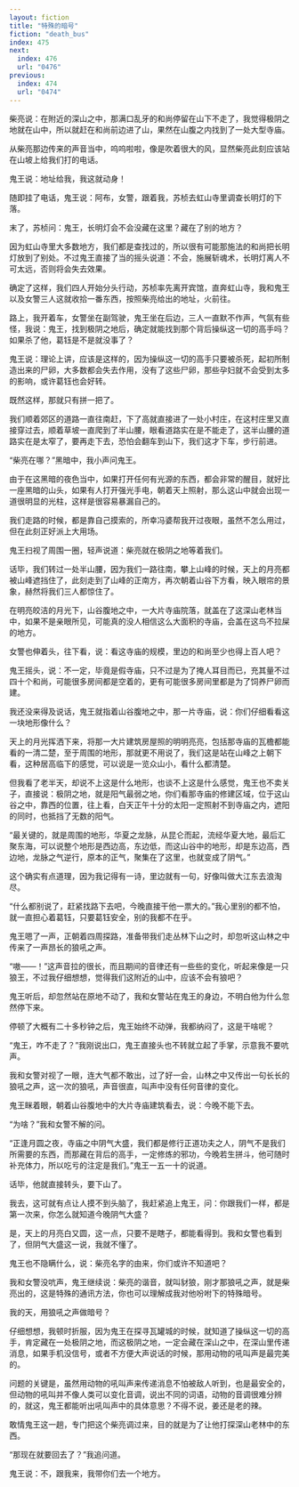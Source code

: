 ```yaml
---
layout: fiction
title: "特殊的暗号"
fiction: "death_bus"
index: 475
next:
  index: 476
  url: "0476"
previous:
  index: 474
  url: "0474"
---
```

柴亮说：在附近的深山之中，那满口乱牙的和尚停留在山下不走了，我觉得极阴之地就在山中，所以就赶在和尚前边进了山，果然在山腹之内找到了一处大型寺庙。

从柴亮那边传来的声音当中，呜呜啦啦，像是吹着很大的风，显然柴亮此刻应该站在山坡上给我们打的电话。

鬼王说：地址给我，我这就动身！

随即挂了电话，鬼王说：阿布，女警，跟着我，苏桢去虹山寺里调查长明灯的下落。

末了，苏桢问：鬼王，长明灯会不会没藏在这里？藏在了别的地方？

因为虹山寺里大多数地方，我们都是查找过的，所以很有可能那施法的和尚把长明灯放到了别处。不过鬼王直接了当的摇头说道：不会，施展斩魂术，长明灯离人不可太远，否则将会失去效果。

确定了这样，我们四人开始分头行动，苏桢率先离开宾馆，直奔虹山寺，我和鬼王以及女警三人这就收拾一番东西，按照柴亮给出的地址，火前往。

路上，我开着车，女警坐在副驾驶，鬼王坐在后边，三人一直默不作声，气氛有些怪，我说：鬼王，找到极阴之地后，确定就能找到那个背后操纵这一切的高手吗？如果杀了他，葛钰是不是就没事了？

鬼王说：理论上讲，应该是这样的，因为操纵这一切的高手只要被杀死，起初所制造出来的尸卵，大多数都会失去作用，没有了这些尸卵，那些孕妇就不会受到太多的影响，或许葛钰也会好转。

既然这样，那就只有拼一把了。

我们顺着郊区的道路一直往南赶，下了高就直接进了一处小村庄，在这村庄里又直接穿过去，顺着草坡一直爬到了半山腰，眼看道路实在是不能走了，这半山腰的道路实在是太窄了，要再走下去，恐怕会翻车到山下，我们这才下车，步行前进。

“柴亮在哪？”黑暗中，我小声问鬼王。

由于在这黑暗的夜色当中，如果打开任何有光源的东西，都会非常的醒目，就好比一座黑暗的山头，如果有人打开强光手电，朝着天上照射，那么这山中就会出现一道很明显的光柱，这样是很容易暴漏自己的。

我们走路的时候，都是靠自己摸索的，所幸冯婆帮我开过夜眼，虽然不怎么用过，但在此刻正好派上大用场。

鬼王扫视了周围一圈，轻声说道：柴亮就在极阴之地等着我们。

话毕，我们转过一处半山腰，因为我们一路往南，攀上山峰的时候，天上的月亮都被山峰遮挡住了，此刻走到了山峰的正南方，再次朝着山谷下方看，映入眼帘的景象，赫然将我们三人都惊住了。

在明亮皎洁的月光下，山谷腹地之中，一大片寺庙院落，就盖在了这深山老林当中，如果不是亲眼所见，可能真的没人相信这么大面积的寺庙，会盖在这鸟不拉屎的地方。

女警也伸着头，往下看，说：看这寺庙的规模，里边的和尚至少也得上百人吧？

鬼王摇头，说：不一定，毕竟是假寺庙，只不过是为了掩人耳目而已，充其量不过四十个和尚，可能很多房间都是空着的，更有可能很多房间里都是为了饲养尸卵而建。

我还没来得及说话，鬼王就指着山谷腹地之中，那一片寺庙，说：你们仔细看看这一块地形像什么？

天上的月光挥洒下来，将那一大片建筑房屋照的明明亮亮，包括那寺庙的瓦檐都能看的一清二楚，至于周围的地形，那就更不用说了，我们这是站在山峰之上朝下看，这种居高临下的感觉，可以说是一览众山小，看什么都清楚。

但我看了老半天，却说不上这是什么地形，也谈不上这是什么感觉，鬼王也不卖关子，直接说：极阴之地，就是阳气最弱之地，你们看那寺庙的修建区域，位于这山谷之中，靠西的位置，往上看，白天正午十分的太阳一定照射不到寺庙之内，遮阳的同时，也抵挡了无数的阳气。

“最关键的，就是周围的地形，华夏之龙脉，从昆仑而起，流经华夏大地，最后汇聚东海，可以说整个地形是西边高，东边低，而这山谷中的地形，却是东边高，西边地，龙脉之气逆行，原本的正气，聚集在了这里，也就变成了阴气。”

这个确实有点道理，因为我记得有一诗，里边就有一句，好像叫做大江东去浪淘尽。

“什么都别说了，赶紧找路下去吧，今晚直接干他一票大的。”我心里别的都不怕，就一直担心着葛钰，只要葛钰安全，别的我都不在乎。

鬼王嗯了一声，正朝着四周探路，准备带我们走丛林下山之时，却忽听这山林之中传来了一声昂长的狼吼之声。

“嗷――！”这声音拉的很长，而且期间的音律还有一些些的变化，听起来像是一只狼王，不过我仔细想想，觉得我们这附近的山中，应该不会有狼吧？

鬼王听后，却忽然站在原地不动了，我和女警站在鬼王的身边，不明白他为什么忽然停下来。

停顿了大概有二十多秒钟之后，鬼王始终不动弹，我都纳闷了，这是干啥呢？

“鬼王，咋不走了？”我刚说出口，鬼王直接头也不转就立起了手掌，示意我不要吭声。

我和女警对视了一眼，连大气都不敢出，过了好一会，山林之中又传出一句长长的狼吼之声，这一次的狼吼，声音很直，叫声中没有任何音律的变化。

鬼王眯着眼，朝着山谷腹地中的大片寺庙建筑看去，说：今晚不能下去。

“为啥？”我和女警不解的问。

“正逢月圆之夜，寺庙之中阴气大盛，我们都是修行正道功夫之人，阴气不是我们所需要的东西，而那藏在背后的高手，一定修炼的邪功，今晚若生拼斗，他可随时补充体力，所以吃亏的注定是我们。”鬼王一五一十的说道。

话毕，他就直接转头，要下山了。

我去，这可就有点让人摸不到头脑了，我赶紧追上鬼王，问：你跟我们一样，都是第一次来，你怎么就知道今晚阴气大盛？

是，天上的月亮白又圆，这一点，只要不是瞎子，都能看得到。我和女警也看到了，但阴气大盛这一说，我就不懂了。

鬼王也不隐瞒什么，说：柴亮名字的由来，你们或许不知道吧？

我和女警没吭声，鬼王继续说：柴亮的谐音，就叫豺狼，刚才那狼吼之声，就是柴亮出的，这是特殊的通讯方法，你也可以理解成我对他吩咐下的特殊暗号。

我的天，用狼吼之声做暗号？

仔细想想，我顿时折服，因为鬼王在探寻瓦罐城的时候，就知道了操纵这一切的高手，肯定藏在一处极阴之地，而这极阴之地，一定会藏在深山之中，在深山里传递消息，如果手机没信号，或者不方便大声说话的时候，那用动物的吼叫声是最完美的。

问题的关键是，虽然用动物的吼叫声来传递消息不怕被敌人听到，也是最安全的，但动物的吼叫并不像人类可以变化音调，说出不同的词语，动物的音调很难分辨的，就这，鬼王都能听出吼叫声中的具体意思？不得不说，姜还是老的辣。

敢情鬼王这一趟，专门把这个柴亮调过来，目的就是为了让他打探深山老林中的东西。

“那现在就要回去了？”我追问道。

鬼王说：不，跟我来，我带你们去一个地方。